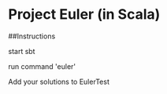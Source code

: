 # Project Euler (in Scala)

##Instructions

start sbt

run command 'euler'

Add your solutions to EulerTest
